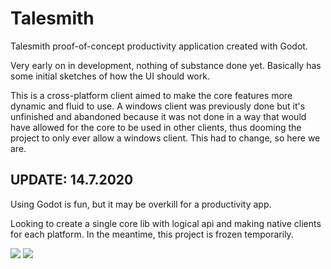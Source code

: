 # Talesmith
Talesmith proof-of-concept productivity application created with Godot.

Very early on in development, nothing of substance done yet. Basically has
some initial sketches of how the UI should work.

This is a cross-platform client aimed to make the core features more 
dynamic and fluid to use. A windows client was previously done but
it's unfinished and abandoned because it was not done in a way that would
have allowed for the core to be used in other clients, thus dooming the
project to only ever allow a windows client. This had to change, so here
we are.

UPDATE: 14.7.2020
---
Using Godot is fun, but it may be overkill for a productivity app.

Looking to create a single core lib with logical api and making native clients for each platform. In the meantime, this project is frozen temporarily.

![](talesmith-preview-1.GIF)
![](talesmith-preview-2.GIF)